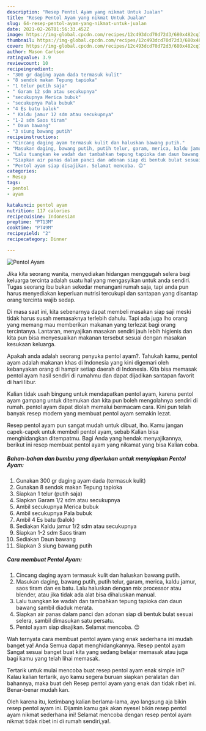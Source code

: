 ```yaml
---
description: "Resep Pentol Ayam yang nikmat Untuk Jualan"
title: "Resep Pentol Ayam yang nikmat Untuk Jualan"
slug: 64-resep-pentol-ayam-yang-nikmat-untuk-jualan
date: 2021-02-26T01:56:33.452Z
image: https://img-global.cpcdn.com/recipes/12c493dcd70d72d3/680x482cq70/pentol-ayam-foto-resep-utama.jpg
thumbnail: https://img-global.cpcdn.com/recipes/12c493dcd70d72d3/680x482cq70/pentol-ayam-foto-resep-utama.jpg
cover: https://img-global.cpcdn.com/recipes/12c493dcd70d72d3/680x482cq70/pentol-ayam-foto-resep-utama.jpg
author: Mason Carlson
ratingvalue: 3.9
reviewcount: 10
recipeingredient:
- "300 gr daging ayam dada termasuk kulit"
- "8 sendok makan Tepung tapioka"
- "1 telur putih saja"
- " Garam 12 sdm atau secukupnya"
- "secukupnya Merica bubuk"
- "secukupnya Pala bubuk"
- "4 Es batu balok"
- " Kaldu jamur 12 sdm atau secukupnya"
- "1-2 sdm Saos tiram"
- " Daun bawang"
- "3 siung bawang putih"
recipeinstructions:
- "Cincang daging ayam termasuk kulit dan haluskan bawang putih."
- "Masukan daging, bawang putih, putih telur, garam, merica, kaldu jamur, saos tiram dan es batu. Lalu haluskan dengan mix processor atau blender, atau jika tidak ada alat bisa dihaluskan manual."
- "Lalu tuangkan ke wadah dan tambahkan tepung tapioka dan daun bawang sambil diaduk merata."
- "Siapkan air panas dalam panci dan adonan siap di bentuk bulat sesuai selera, sambil dimasukan satu persatu."
- "Pentol ayam siap disajikan. Selamat mencoba. 😊"
categories:
- Resep
tags:
- pentol
- ayam

katakunci: pentol ayam 
nutrition: 117 calories
recipecuisine: Indonesian
preptime: "PT13M"
cooktime: "PT49M"
recipeyield: "2"
recipecategory: Dinner

---
```



![Pentol Ayam](https://img-global.cpcdn.com/recipes/12c493dcd70d72d3/680x482cq70/pentol-ayam-foto-resep-utama.jpg)

Jika kita seorang wanita, menyediakan hidangan menggugah selera bagi keluarga tercinta adalah suatu hal yang mengasyikan untuk anda sendiri. Tugas seorang ibu bukan sekedar menangani rumah saja, tapi anda pun harus menyediakan keperluan nutrisi tercukupi dan santapan yang disantap orang tercinta wajib sedap.

Di masa  saat ini, kita sebenarnya dapat membeli masakan siap saji meski tidak harus susah memasaknya terlebih dahulu. Tapi ada juga lho orang yang memang mau memberikan makanan yang terlezat bagi orang tercintanya. Lantaran, menyajikan masakan sendiri jauh lebih higienis dan kita pun bisa menyesuaikan makanan tersebut sesuai dengan masakan kesukaan keluarga. 



Apakah anda adalah seorang penyuka pentol ayam?. Tahukah kamu, pentol ayam adalah makanan khas di Indonesia yang kini digemari oleh kebanyakan orang di hampir setiap daerah di Indonesia. Kita bisa memasak pentol ayam hasil sendiri di rumahmu dan dapat dijadikan santapan favorit di hari libur.

Kalian tidak usah bingung untuk mendapatkan pentol ayam, karena pentol ayam gampang untuk ditemukan dan kita pun boleh mengolahnya sendiri di rumah. pentol ayam dapat diolah memalui bermacam cara. Kini pun telah banyak resep modern yang membuat pentol ayam semakin lezat.

Resep pentol ayam pun sangat mudah untuk dibuat, lho. Kamu jangan capek-capek untuk membeli pentol ayam, sebab Kalian bisa menghidangkan ditempatmu. Bagi Anda yang hendak menyajikannya, berikut ini resep membuat pentol ayam yang nikamat yang bisa Kalian coba.

<!--inarticleads1-->

##### Bahan-bahan dan bumbu yang diperlukan untuk menyiapkan Pentol Ayam:

1. Gunakan 300 gr daging ayam dada (termasuk kulit)
1. Gunakan 8 sendok makan Tepung tapioka
1. Siapkan 1 telur (putih saja)
1. Siapkan  Garam 1/2 sdm atau secukupnya
1. Ambil secukupnya Merica bubuk
1. Ambil secukupnya Pala bubuk
1. Ambil 4 Es batu (balok)
1. Sediakan  Kaldu jamur 1/2 sdm atau secukupnya
1. Siapkan 1-2 sdm Saos tiram
1. Sediakan  Daun bawang
1. Siapkan 3 siung bawang putih




<!--inarticleads2-->

##### Cara membuat Pentol Ayam:

1. Cincang daging ayam termasuk kulit dan haluskan bawang putih.
1. Masukan daging, bawang putih, putih telur, garam, merica, kaldu jamur, saos tiram dan es batu. Lalu haluskan dengan mix processor atau blender, atau jika tidak ada alat bisa dihaluskan manual.
1. Lalu tuangkan ke wadah dan tambahkan tepung tapioka dan daun bawang sambil diaduk merata.
1. Siapkan air panas dalam panci dan adonan siap di bentuk bulat sesuai selera, sambil dimasukan satu persatu.
1. Pentol ayam siap disajikan. Selamat mencoba. 😊




Wah ternyata cara membuat pentol ayam yang enak sederhana ini mudah banget ya! Anda Semua dapat menghidangkannya. Resep pentol ayam Sangat sesuai banget buat kita yang sedang belajar memasak atau juga bagi kamu yang telah lihai memasak.

Tertarik untuk mulai mencoba buat resep pentol ayam enak simple ini? Kalau kalian tertarik, ayo kamu segera buruan siapkan peralatan dan bahannya, maka buat deh Resep pentol ayam yang enak dan tidak ribet ini. Benar-benar mudah kan. 

Oleh karena itu, ketimbang kalian berlama-lama, ayo langsung aja bikin resep pentol ayam ini. Dijamin kamu gak akan nyesel bikin resep pentol ayam nikmat sederhana ini! Selamat mencoba dengan resep pentol ayam nikmat tidak ribet ini di rumah sendiri,ya!.

